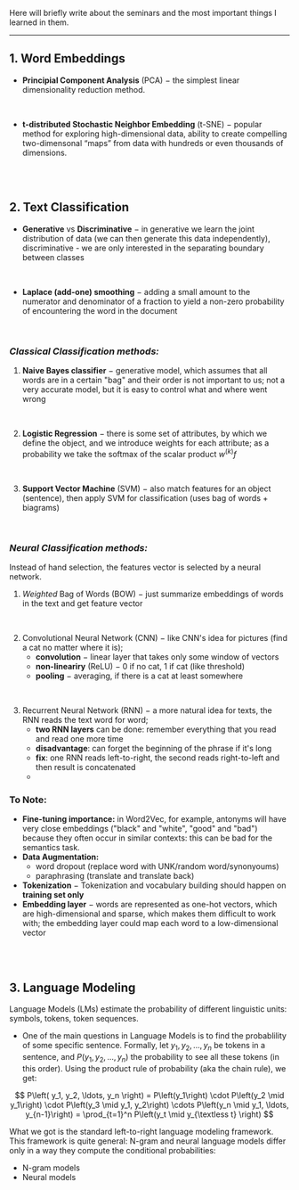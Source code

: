 Here will briefly write about the seminars and the most important things I learned in them.

---

## 1. Word Embeddings

- **Principial Component Analysis** (PCA) $-$ the simplest linear dimensionality reduction method.

<br>

- **t-distributed Stochastic Neighbor Embedding** (t-SNE) $-$ popular method for exploring high-dimensional data, ability to create compelling two-dimensonal “maps” from data with hundreds or even thousands of dimensions.

<br>

<br>

## 2. Text Classification

- **Generative** vs **Discriminative** $-$ in generative we learn the joint distribution of data (we can then generate this data independently), discriminative - we are only interested in the separating boundary between classes 

<br>

- **Laplace (add-one) smoothing** $-$ adding a small amount to the numerator and denominator of a fraction to yield a non-zero probability of encountering the word in the document 

<br>

### *Classical Classification methods:*

1. **Naive Bayes classifier** $-$ generative model, which assumes that all words are in a certain "bag" and their order is not important to us; not a very accurate model, but it is easy to control what and where went wrong

<br>

2. **Logistic Regression** $-$ there is some set of attributes, by which we define the object, and we introduce weights for each attribute; as a probability we take the softmax of the scalar product $w^{(k)}f$

<br>

3. **Support Vector Machine** (SVM) $-$ also match features for an object (sentence), then apply SVM for classification (uses bag of words + biagrams)

<br>

### *Neural Classification methods:*

Instead of hand selection, the features vector is selected by a neural network.

1. *Weighted* Bag of Words (BOW) $-$ just summarize embeddings of words in the text and get feature vector

<br>

2. Convolutional Neural Network (CNN) $-$ like CNN's idea for pictures (find a cat no matter where it is);
    - **convolution** $-$ linear layer that takes only some window of vectors
    - **non-lineariry** (ReLU) $-$ 0 if no cat, 1 if cat (like threshold)
    - **pooling** $-$ averaging, if there is a cat at least somewhere 

<br>

3. Recurrent Neural Network (RNN) $-$ a more natural idea for texts, the RNN reads the text word for word;
    - **two RNN layers** can be done: remember everything that you read and read one more time
    - **disadvantage**: can forget the beginning of the phrase if it's long
    - **fix**: one RNN reads left-to-right, the second reads right-to-left and then result is concatenated
    - 

### To Note:
- **Fine-tuning importance:** in Word2Vec, for example, antonyms will have very close embeddings ("black" and "white", "good" and "bad") because they often occur in similar contexts: this can be bad for the semantics task.
- **Data Augmentation:**
    - word dropout (replace word with UNK/random word/synonyoums)
    - paraphrasing (translate and translate back)
- **Tokenization** $-$ Tokenization and vocabulary building should happen on **training set only**
- **Embedding layer** $-$ words are represented as one-hot vectors, which are high-dimensional and sparse, which makes them difficult to work with; the embedding layer could map each word to a low-dimensional vector

<br>

<br>

## 3. Language Modeling
Language Models (LMs) estimate the probability of different linguistic units: symbols, tokens, token sequences.

- One of the main questions in Language Models is to find the probablility of some specific sentence. Formally, let $y_1, y_2, \ldots, y_n$ be tokens in a sentence, and $P\left(y_1, y_2, \ldots, y_n\right)$ the probability to see all these tokens (in this order). Using the product rule of probability (aka the chain rule), we get:

$$
P\left( y_1, y_2, \ldots, y_n \right) = P\left(y_1\right) \cdot P\left(y_2 \mid y_1\right) \cdot P\left(y_3 \mid y_1, y_2\right) \cdots P\left(y_n \mid y_1, \ldots, y_{n-1}\right) = \prod_{t=1}^n P\left(y_t \mid  y_{\textless t} \right)
$$

What we got is the standard left-to-right language modeling framework. This framework is quite general: N-gram and neural language models differ only in a way they compute the conditional probabilities: 

- N-gram models
- Neural models








































